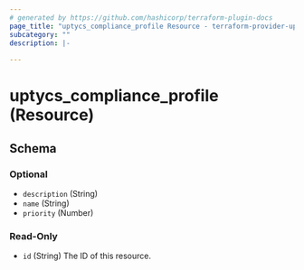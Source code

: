 ```yaml
---
# generated by https://github.com/hashicorp/terraform-plugin-docs
page_title: "uptycs_compliance_profile Resource - terraform-provider-uptycs"
subcategory: ""
description: |-
  
---
```


# uptycs_compliance_profile (Resource)





<!-- schema generated by tfplugindocs -->
## Schema

### Optional

- `description` (String)
- `name` (String)
- `priority` (Number)

### Read-Only

- `id` (String) The ID of this resource.


